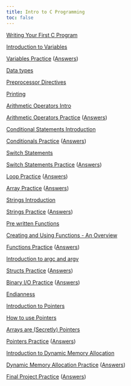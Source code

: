 ```yaml
---
title: Intro to C Programming
toc: false
---
```


[Writing Your First C Program](hello-world/hello-world.md)

[Introduction to Variables](variables/variables-intro.md)

[Variables Practice](variables/variables-practice.md) ([Answers](variables/variables-practice-answers.md))

[Data types](datatypes/datatypes-intro.md)

[Preprocessor Directives](preprocessor-directives/preprocessor-directives.md)

[Printing](printing/printing.md)

[Arithmetic Operators Intro](operators/operators-intro.md)

[Arithmetic Operators Practice](operators/operators-practice.md) ([Answers](operators/operators-practice-answers.md))

[Conditional Statements Introduction](conditionals/conditionals.md)

[Conditionals Practice](conditionals/conditionals-practice.md) ([Answers](conditionals/conditionals-practice-answers.md))

[Switch Statements](switch-statements/switch-statements.md)

[Switch Statements Practice](switch-statements/switch-statements-practice.md) ([Answers](switch-statements/switch-statements-practice-answers.md))

[Loop Practice](loops/loop-practice.md) ([Answers](loops/loop-practice-answers.md))

[Array Practice](arrays/array-practice.md) ([Answers](arrays/array-practice-answers.md))

[Strings Introduction](strings/strings-intro.md)

[Strings Practice](strings/strings-practice.md) ([Answers](strings/strings-practice-answers.md))

[Pre written Functions](pre-written-functions/pre-written-functions.md)

[Creating and Using Functions - An Overview](functions/functions-intro.md)

[Functions Practice](functions/functions-practice.md) ([Answers](functions/functions-practice-answers.md))

[Introduction to argc and argv](argv/argv-intro.md)

[Structs Practice](structs/structs-practice.md) ([Answers](structs/structs-practice-answers.md))

[Binary I/O Practice](binary-io/binary-io-practice.md) ([Answers](binary-io/binary-io-practice-answers.md))

[Endianness](endianness/endianness.md)

[Introduction to Pointers](pointers/intro-to-pointers.md)

[How to use Pointers](pointers/using-pointers.md)

[Arrays are (Secretly) Pointers](pointers/arrays-are-pointers.md)

[Pointers Practice](pointers/pointers-practice.md) ([Answers](pointers/pointers-practice-answers.md))

[Introduction to Dynamic Memory Allocation](dma/intro-to-dma.md)

[Dynamic Memory Allocation Practice](dma/dma-practice.md) ([Answers](dma/dma-practice-answers.md))

[Final Project Practice](final-project/final-project-practice.md) ([Answers](final-project/final-project-practice-answers.md))